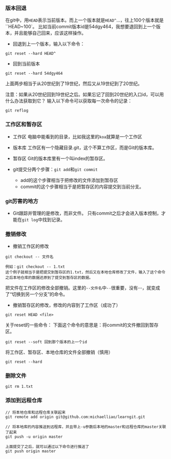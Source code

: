 ### 版本回退
在git中，用`HEAD`表示当前版本。而上一个版本就是`HEAD^`...，往上100个版本就是``HEAD~100`。
比如当前commit版本id是54dgy464，我想要退回到上一个版本，并且能够自己回来，应该这样操作。

- 回退到上一个版本，输入以下命令：
```
git reset --hard HEAD^
```

- 回到当前版本
```
git reset --hard 54dgy464
```
上面两步相当于从20世纪到了19世纪，然后又从19世纪到了20世纪。

注意：如果从20世纪回到19世纪之后。如果忘记了回到20世纪的入口id，可以用什么办法获取到它？
输入以下命令可以获取每一次命令的记录：
```
git reflog
```


### 工作区和暂存区
- 工作区
电脑中能看到的目录，比如我这里的`koa`就算是一个工作区

- 版本库
工作区有一个隐藏目录.git，这个不算工作区，而是Git的版本库。

- 暂存区
Git的版本库里有一个叫index的暂存区。

- git提交分两个步骤：`git add`和`git commit`
    - add的这个步骤相当于把修改的文件添加到暂存区
    - commit的这个步骤相当于是把暂存区的内容提交到当前分支。


### git厉害的地方
- Git跟踪并管理的是修改，而非文件。
只有commit之后才会进入版本控制，才能在`git log`中找到记录。



### 撤销修改
- 撤销工作区的修改
```
git checkout -- 文件名

例如：git checkout -- 1.txt
这个例子就相当于是把提交到暂存区的1.txt，然后又在本地仓库修改了文件，输入了这个命令之后本地仓库的数据还原到了提交到暂存区的数据。
```
把文件在工作区的修改全部撤销。这里的`--文件名`中`--`很重要，没有--，就变成了“切换到另一个分支”的命令。


- 撤销暂存区的修改，修改的内容到了工作区（成功了）
```
git reset HEAD <file>
```

关于reset的一些命令：
下面这个命令的意思是：将commit的文件撤回到暂存区。
```
git reset --soft 回到那个版本的上一个id
```

将工作区、暂存区、本地仓库的文件全部撤销（慎用）
```
git reset --hard
```



### 删除文件
```
git rm 1.txt
```



### 添加到远程仓库
```
// 将本地仓库和远程仓库关联起来
git remote add origin git@github.com:michaelliao/learngit.git

// 将本地库的内容推送到远程库，并且带上-u参数后本地的master和远程仓库的master关联了起来
git push -u origin master

上面提交了之后，就可以通过以下命令进行推送了
git push origin master
```
